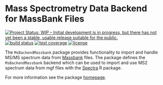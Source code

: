 # Mass Spectrometry Data Backend for MassBank Files

[![Project Status: WIP – Initial development is in progress, but there has not yet been a stable, usable release suitable for the public.](https://www.repostatus.org/badges/latest/wip.svg)](https://www.repostatus.org/#wip)
[![build status](https://github.com/michaelwitting/MsBackendMassbank/workflows/R-CMD-check/badge.svg)](https://github.com/michaelwitting/MsBackendMassbank/actions?query=workflow%3AR-CMD-check)
[![test coverage](https://github.com/michaelwitting/MsBackendMassbank/test-coverage/badge.svg)](https://github.com/michaelwitting/MsBackendMassbank/actions?query=workflow%3Atest-coverage)
[![license](https://img.shields.io/badge/license-Artistic--2.0-brightgreen.svg)](https://opensource.org/licenses/Artistic-2.0)

The `MsBackendMassbank` package provides functionality to import and handle
MS/MS spectrum data from [Massbank](https://github.com/MassBank/MassBank-data) files.
The package defines the `MsBackendMassbank` backend which can be used to
import and use MS2 spectrum data from mgf files with the
[Spectra](https://github.com/rformassspectrometry/Spectra) R package.

For more information see the package
[homepage](https://github.com/michaelwitting/MsBackendMassbank).
